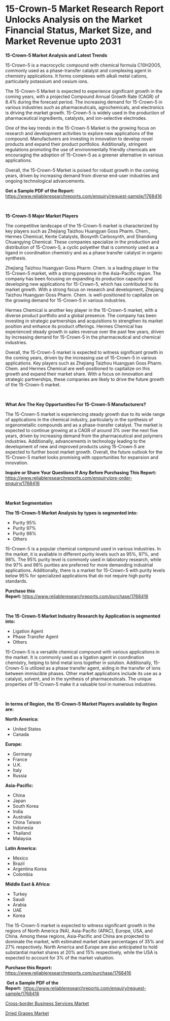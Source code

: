 <p><h1>15-Crown-5 Market Research Report Unlocks Analysis on the Market Financial Status, Market Size, and Market Revenue upto 2031</h1></p><p><strong>15-Crown-5 Market Analysis and Latest Trends</strong></p>
<p><p>15-Crown-5 is a macrocyclic compound with chemical formula C10H20O5, commonly used as a phase-transfer catalyst and complexing agent in chemistry applications. It forms complexes with alkali metal cations, particularly potassium and cesium ions.</p><p>The 15-Crown-5 Market is expected to experience significant growth in the coming years, with a projected Compound Annual Growth Rate (CAGR) of 8.4% during the forecast period. The increasing demand for 15-Crown-5 in various industries such as pharmaceuticals, agrochemicals, and electronics is driving the market growth. 15-Crown-5 is widely used in the production of pharmaceutical ingredients, catalysts, and ion-selective electrodes.</p><p>One of the key trends in the 15-Crown-5 Market is the growing focus on research and development activities to explore new applications of the compound. Manufacturers are investing in innovation to develop novel products and expand their product portfolios. Additionally, stringent regulations promoting the use of environmentally friendly chemicals are encouraging the adoption of 15-Crown-5 as a greener alternative in various applications.</p><p>Overall, the 15-Crown-5 Market is poised for robust growth in the coming years, driven by increasing demand from diverse end-user industries and ongoing technological advancements.</p></p>
<p><strong>Get a Sample PDF of the Report:&nbsp;</strong> <a href="https://www.reliableresearchreports.com/enquiry/request-sample/1768416">https://www.reliableresearchreports.com/enquiry/request-sample/1768416</a></p>
<p>&nbsp;</p>
<p><strong>15-Crown-5 Major Market Players</strong></p>
<p><p>The competitive landscape of the 15-Crown-5 market is characterized by key players such as Zhejiang Taizhou Huangyan Goss Pharm. Chem., Hermes Chemical, Kente Catalysts, Biosynth Carbosynth, and Shandong Chuangying Chemical. These companies specialize in the production and distribution of 15-Crown-5, a cyclic polyether that is commonly used as a ligand in coordination chemistry and as a phase transfer catalyst in organic synthesis.</p><p>Zhejiang Taizhou Huangyan Goss Pharm. Chem. is a leading player in the 15-Crown-5 market, with a strong presence in the Asia-Pacific region. The company has been focusing on expanding its production capacity and developing new applications for 15-Crown-5, which has contributed to its market growth. With a strong focus on research and development, Zhejiang Taizhou Huangyan Goss Pharm. Chem. is well-positioned to capitalize on the growing demand for 15-Crown-5 in various industries.</p><p>Hermes Chemical is another key player in the 15-Crown-5 market, with a diverse product portfolio and a global presence. The company has been investing in strategic partnerships and acquisitions to strengthen its market position and enhance its product offerings. Hermes Chemical has experienced steady growth in sales revenue over the past few years, driven by increasing demand for 15-Crown-5 in the pharmaceutical and chemical industries.</p><p>Overall, the 15-Crown-5 market is expected to witness significant growth in the coming years, driven by the increasing use of 15-Crown-5 in various applications. Key players such as Zhejiang Taizhou Huangyan Goss Pharm. Chem. and Hermes Chemical are well-positioned to capitalize on this growth and expand their market share. With a focus on innovation and strategic partnerships, these companies are likely to drive the future growth of the 15-Crown-5 market.</p></p>
<p>&nbsp;</p>
<p><strong>What Are The Key Opportunities For 15-Crown-5 Manufacturers?</strong></p>
<p><p>The 15-Crown-5 market is experiencing steady growth due to its wide range of applications in the chemical industry, particularly in the synthesis of organometallic compounds and as a phase-transfer catalyst. The market is expected to continue growing at a CAGR of around 3% over the next five years, driven by increasing demand from the pharmaceutical and polymers industries. Additionally, advancements in technology leading to the development of new and improved products using 15-Crown-5 are expected to further boost market growth. Overall, the future outlook for the 15-Crown-5 market looks promising with opportunities for expansion and innovation.</p></p>
<p><strong>Inquire or Share Your Questions If Any Before Purchasing This Report:</strong> <a href="https://www.reliableresearchreports.com/enquiry/pre-order-enquiry/1768416">https://www.reliableresearchreports.com/enquiry/pre-order-enquiry/1768416</a></p>
<p>&nbsp;</p>
<p><strong>Market Segmentation</strong></p>
<p><strong>The 15-Crown-5 Market Analysis by types is segmented into:</strong></p>
<p><ul><li>Purity 95%</li><li>Purity 97%</li><li>Purity 98%</li><li>Others</li></ul></p>
<p><p>15-Crown-5 is a popular chemical compound used in various industries. In the market, it is available in different purity levels such as 95%, 97%, and 98%. The 95% purity level is commonly used in laboratory research, while the 97% and 98% purities are preferred for more demanding industrial applications. Additionally, there is a market for 15-Crown-5 with purity levels below 95% for specialized applications that do not require high purity standards.</p></p>
<p><strong>Purchase this Report:&nbsp;</strong><a href="https://www.reliableresearchreports.com/purchase/1768416">https://www.reliableresearchreports.com/purchase/1768416</a></p>
<p>&nbsp;</p>
<p><strong>The 15-Crown-5 Market Industry Research by Application is segmented into:</strong></p>
<p><ul><li>Ligation Agent</li><li>Phase Transfer Agent</li><li>Others</li></ul></p>
<p><p>15-Crown-5 is a versatile chemical compound with various applications in the market. It is commonly used as a ligation agent in coordination chemistry, helping to bind metal ions together in solution. Additionally, 15-Crown-5 is utilized as a phase transfer agent, aiding in the transfer of ions between immiscible phases. Other market applications include its use as a catalyst, solvent, and in the synthesis of pharmaceuticals. The unique properties of 15-Crown-5 make it a valuable tool in numerous industries.</p></p>
<p>&nbsp;</p>
<p><strong>In terms of Region, the 15-Crown-5 Market Players available by Region are:</strong></p>
<p>
    <p> <strong> North America: </strong>
        <ul>
            <li>United States</li>
            <li>Canada</li>
        </ul>
        </p> 
    <p> <strong> Europe: </strong>
        <ul>
            <li>Germany</li>
            <li>France</li>
            <li>U.K.</li>
            <li>Italy</li>
            <li>Russia</li>
        </ul>
        </p> 
    <p> <strong> Asia-Pacific: </strong>
        <ul>
            <li>China</li>
            <li>Japan</li>
            <li>South Korea</li>
            <li>India</li>
            <li>Australia</li>
            <li>China Taiwan</li>
            <li>Indonesia</li>
            <li>Thailand</li>
            <li>Malaysia</li>
        </ul>
        </p> 
    <p> <strong> Latin America: </strong>
        <ul>
            <li>Mexico</li>
            <li>Brazil</li>
            <li>Argentina Korea</li>
            <li>Colombia</li>
        </ul>
        </p> 
    <p> <strong> Middle East & Africa: </strong>
        <ul>
            <li>Turkey</li>
            <li>Saudi</li>
            <li>Arabia</li>
            <li>UAE</li>
            <li>Korea</li>
        </ul>
    </p>
    </p>
<p><p>The 15-Crown-5 market is expected to witness significant growth in the regions of North America (NA), Asia-Pacific (APAC), Europe, USA, and China. Among these regions, Asia-Pacific and China are projected to dominate the market, with estimated market share percentages of 35% and 27% respectively. North America and Europe are also anticipated to hold substantial market shares at 20% and 15% respectively, while the USA is expected to account for 3% of the market valuation.</p></p>
<p><strong>Purchase this Report: </strong><a href="https://www.reliableresearchreports.com/purchase/1768416">https://www.reliableresearchreports.com/purchase/1768416</a></p>
<p>&nbsp;<strong>Get a Sample PDF of the Report:&nbsp;&nbsp;</strong><a href="https://www.reliableresearchreports.com/enquiry/request-sample/1768416">https://www.reliableresearchreports.com/enquiry/request-sample/1768416</a></p>
<p><strong></strong></p>
<p><p><a href="https://nifty-kite-d51.notion.site/Cross-border-Business-Services-Market-Research-Report-Reveals-The-Latest-Trends-And-Opportunities-of-27377030b8a64de69b33d99b54957001">Cross-border Business Services Market</a></p><p><a href="https://view.publitas.com/reportprime-1/dried-grapes-market-size-market-share-and-global-market-analysis-report-2024-2031/">Dried Grapes Market</a></p></p>